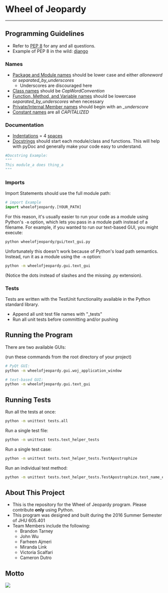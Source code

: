 # Wheel of Jeopardy
---

## Programming Guidelines
- Refer to [PEP 8](https://www.python.org/dev/peps/pep-0008/) for any and all questions.
- Example of PEP 8 in the wild: [django](https://github.com/django/django)

### Names
- [Package and Module names](https://www.python.org/dev/peps/pep-0008/#prescriptive-naming-conventions) should be lower case and either *alloneword* or *separated\_by\_underscores*
  - Underscores are discouraged here
- [Class names](https://www.python.org/dev/peps/pep-0008/#class-names) should be *CapWordConvention*
- [Function, Method, and Variable names](https://www.python.org/dev/peps/pep-0008/#function-names) should be lowercase *separated\_by\_underscores* when necessary
- [Private/Internal Member names](https://www.python.org/dev/peps/pep-0008/#descriptive-naming-styles) should begin with an *_underscore*
- [Constant names](https://www.python.org/dev/peps/pep-0008/#constants) are all *CAPITALIZED*

### Documentation
- [Indentations](https://www.python.org/dev/peps/pep-0008/#indentation) = 4 [spaces](https://www.python.org/dev/peps/pep-0008/#tabs-or-spaces)
- [Docstrings](https://www.python.org/dev/peps/pep-0257/#rationale) should start each module/class and functions. This will help with pyDoc and generally make your code easy to understand.

```python
#Docstring Example:
"""
This module_a does thing_a
"""
```

### Imports
Import Statements should use the full module path:

```python
# import Example
import wheelofjeopardy.[YOUR_PATH]
```

For this reason, it's usually easier to run your code as a module using Python's `-m` option, which lets you pass in a module path instead of a filename. For example, if you wanted to run our text-based GUI, you might execute:

```bash
python wheelofjeopardy/gui/text_gui.py
```

Unfortunately this doesn't work because of Python's load path semantics. Instead, run it as a module using the `-m` option:

```bash
python -m wheelofjeopardy.gui.text_gui
```

(Notice the dots instead of slashes and the missing .py extension).

### Tests

Tests are written with the TestUnit functionality available in the Python standard library.

- Append all unit test file names with "_tests"
- Run all unit tests before committing and/or pushing

## Running the Program

There are two available GUIs:

(run these commands from the root directory of your project)
```bash
# PyQt GUI:
python -m wheelofjeopardy.gui.woj_application_window

# text-based GUI:
python -m wheelofjeopardy.gui.text_gui
```

## Running Tests

Run all the tests at once:

```bash
python -m unittest tests.all
```

Run a single test file:

```bash
python -m unittest tests.text_helper_tests
```

Run a single test case:

```bash
python -m unittest tests.text_helper_tests.TestApostrophize
```

Run an individual test method:

```bash
python -m unittest tests.text_helper_tests.TestApostrophize.test_name_ends_with_s
```

## About This Project
- This is the repository for the Wheel of Jeopardy program. Please contribute **only** using Python.
- This program was designed and built during the 2016 Summer Semester of JHU 605.401
- Team Members include the following:
  - Brandon Tarney
  - John Wu
  - Farheen Ajmeri
  - Miranda Link
  - Victoria Scalfari
  - Cameron Dutro



## Motto
![](https://media.giphy.com/media/ALBfFB6gP1evu/giphy.gif)
